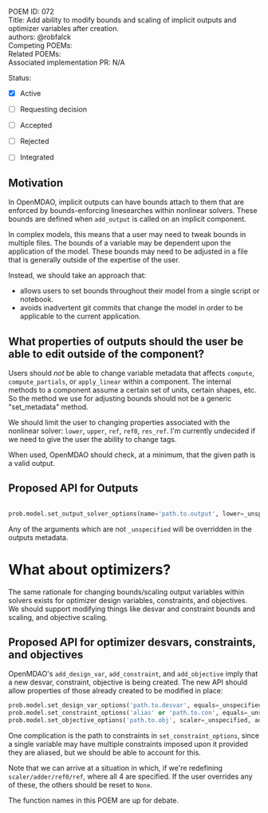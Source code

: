 
POEM ID: 072  
Title: Add ability to modify bounds and scaling of implicit outputs and optimizer variables after creation.  
authors: @robfalck  
Competing POEMs:  
Related POEMs:  
Associated implementation PR: N/A  

Status:

- [x] Active
- [ ] Requesting decision
- [ ] Accepted
- [ ] Rejected
- [ ] Integrated


## Motivation

In OpenMDAO, implicit outputs can have bounds attach to them that are enforced by bounds-enforcing linesearches within nonlinear solvers.
These bounds are defined when `add_output` is called on an implicit component.

In complex models, this means that a user may need to tweak bounds in multiple files.
The bounds of a variable may be dependent upon the application of the model.
These bounds may need to be adjusted in a file that is generally outside of the expertise of the user.

Instead, we should take an approach that:
- allows users to set bounds throughout their model from a single script or notebook.
- avoids inadvertent git commits that change the model in order to be applicable to the current application.

## What properties of outputs should the user be able to edit outside of the component?

Users should _not_ be able to change variable metadata that affects `compute`, `compute_partials`, or `apply_linear` within a component.
The internal methods to a component assume a certain set of units, certain shapes, etc.
So the method we use for adjusting bounds should not be a generic "set_metadata" method.

We should limit the user to changing properties associated with the nonlinear solver: `lower`, `upper`, `ref`, `ref0`, `res_ref`.  I'm currently undecided if we need to give the user the ability to change tags.

When used, OpenMDAO should check, at a minimum, that the given path is a valid output.

## Proposed API for Outputs

```python

prob.model.set_output_solver_options(name='path.to.output', lower=_unspecified, upper=_unspecified, ref=_unspecified, ref0=_unspecified, res_ref=_unspecified)

```

Any of the arguments which are not `_unspecified` will be overridden in the outputs metadata.

# What about optimizers?

The same rationale for changing bounds/scaling output variables within solvers exists for optimizer design variables, constraints, and objectives.
We should support modifying things like desvar and constraint bounds and scaling, and objective scaling.

## Proposed API for optimizer desvars, constraints, and objectives

OpenMDAO's `add_design_var`, `add_constraint`, and `add_objective` imply that a new desvar, constraint, objective is being created.
The new API should allow properties of those already created to be modified in place:

```python
prob.model.set_design_var_options('path.to.desvar', equals=_unspecified, lower=_unspecified, upper=_unspecified, scaler=_unspecified, adder=_unspecified, ref=_unspecified, ref0=_unspecified)
prob.model.set_constraint_options('alias' or 'path.to.con', equals=_unspecified, lower=_unspecified, upper=_unspecified, scaler=_unspecified, adder=_unspecified, ref=_unspecified, ref0=_unspecified)
prob.model.set_objective_options('path.to.obj', scaler=_unspecified, adder=_unspecified, ref=_unspecified, ref0=_unspecified)
```

One complication is the path to constraints in `set_constraint_options`, since a single variable may have multiple constraints imposed upon it provided they are aliased, but we should be able to account for this.

Note that we can arrive at a situation in which, if we're redefining `scaler/adder/ref0/ref`, where all 4 are specified. If the user overrides any of these, the others should be reset to `None`.

The function names in this POEM are up for debate.

